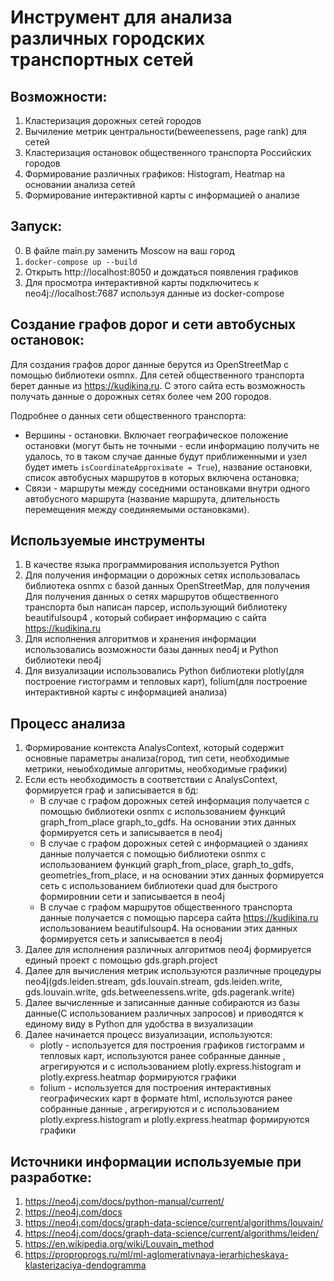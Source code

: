 # Инструмент для анализа различных городских транспортных сетей

## Возможности:

1. Кластеризация дорожных сетей городов
2. Вычиление метрик центральности(beweenessens, page rank) для сетей
3. Кластеризация остановок общественного транспорта Российских городов
4. Формирование различных графиков: Histogram, Heatmap на основании анализа сетей
5. Формирование интерактивной карты с информацией о анализе

## Запуск:

0. В файле main.py заменить Moscow на ваш город
1. `docker-compose up --build`
2. Открыть http://localhost:8050 и дождаться появления графиков
3. Для просмотра интерактивной карты подключитесь к neo4j://localhost:7687
используя данные из docker-compose


## Создание графов дорог и сети автобусных остановок:

Для создания графов дорог данные берутся из OpenStreetMap с помощью библиотеки osmnx. Для сетей общественного транспорта
берет данные из https://kudikina.ru. С этого сайта есть возможность получать данные о дорожных сетях более чем 200
городов.

Подробнее о данных сети общественного транспорта:

- Вершины - остановки. Включает географическое положение остановки (могут быть не
  точными - если информацию получить не удалось, то в таком случае данные будут приближенными и узел будет
  иметь `isCoordinateApproximate = True`), название остановки, список автобусных маршрутов в которых включена
  остановка;
- Связи - маршруты между соседними остановками внутри одного автобусного маршрута (название маршрута, длительность
  перемещения между соединяемыми остановками).

## Используемые инструменты
1. В качестве языка программирования используется Python
2. Для получения информации о дорожных сетях использовалась библиотека osnmx c базой данных OpenStreetMap, для получения
   Для получения данных о сетях маршрутов общественного транспорта был написан парсер, использующий библиотеку beautifulsoup4
   , который собирает информацию с сайта https://kudikina.ru
3. Для исполнения алгоритмов и хранения информации использовались возможности базы данных neo4j и Python библиотеки neo4j
4. Для визуализации использовались Python библиотеки plotly(для построение гистограмм и тепловых карт), folium(для 
   построение интерактивной карты с информацией анализа)

## Процесс анализа
1. Формирование контекста AnalysContext, который содержит основные параметры анализа(город, тип сети,
   необходимые метрики, неыобходимые алгоритмы, необходимые графики) 
2. Если есть необходимость в соответствии с AnalysContext, формируется граф и записывается в бд:
    - В случае с графом дорожных сетей информация получается с помощью библиотеки osnmx с использованием 
    функций graph_from_place graph_to_gdfs. На основании этих данных формируется сеть и записывается в neo4j
    - В случае с графом дорожных сетей с информацией о зданиях данные получается с помощью библиотеки osnmx с использованием
    функций graph_from_place, graph_to_gdfs, geometries_from_place, и на основании этих данных формируется сеть с 
    использованием библиотеки quad для быстрого формировнии сети и записывается в neo4j
    - В случае с графом маршрутов общественного транспорта данные получается с помощью парсера сайта https://kudikina.ru 
    использованием beautifulsoup4. На основании этих данных формируется сеть и записывается в neo4j
3. Далее для исполнения различных алгоритмов neo4j формируется единый проект с помощью gds.graph.project
4. Далее для вычисления метрик используются различные процедуры neo4j(gds.leiden.stream, gds.louvain.stream,
   gds.leiden.write, gds.louvain.write, gds.betweenessens.write, gds.pagerank.write)
5. Далее вычисленные и записанные данные собираются из базы данные(С использованием различных запросов)
   и приводятся к единому виду в Python для удобства в визуализации
6. Далее начинается процесс визуализации, используются:
    - plotly - используется для построения графиков гистограмм и тепловых карт, используются ранее собранные данные
    , агрегируются и с использованием plotly.express.histogram и plotly.express.heatmap формируются графики
    - folium - используется для построения интерактивных географических карт в формате html, используются ранее собранные данные
    , агрегируются и с использованием plotly.express.histogram и plotly.express.heatmap формируются графики

## Источники информации используемые при разработке:

1. https://neo4j.com/docs/python-manual/current/
2. https://neo4j.com/docs
3. https://neo4j.com/docs/graph-data-science/current/algorithms/louvain/
4. https://neo4j.com/docs/graph-data-science/current/algorithms/leiden/
5. https://en.wikipedia.org/wiki/Louvain_method
6. https://proproprogs.ru/ml/ml-aglomerativnaya-ierarhicheskaya-klasterizaciya-dendogramma
